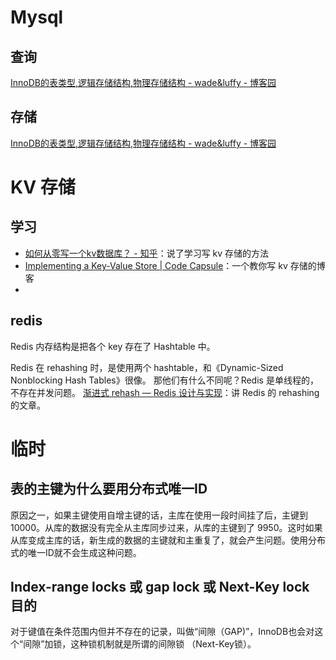 # Mysql
## 查询
[InnoDB的表类型,逻辑存储结构,物理存储结构 - wade&luffy - 博客园](https://www.cnblogs.com/wade-luffy/p/6288656.html)


## 存储
[InnoDB的表类型,逻辑存储结构,物理存储结构 - wade&luffy - 博客园](https://www.cnblogs.com/wade-luffy/p/6288656.html)


# KV 存储
## 学习
- [如何从零写一个kv数据库？ - 知乎](https://www.zhihu.com/question/59469744)：说了学习写 kv 存储的方法
- [Implementing a Key-Value Store | Code Capsule](http://codecapsule.com/2012/11/07/ikvs-implementing-a-key-value-store-table-of-contents/)：一个教你写 kv 存储的博客
- 

## redis
Redis 内存结构是把各个 key 存在了 Hashtable 中。

Redis 在 rehashing 时，是使用两个 hashtable，和《Dynamic-Sized Nonblocking Hash Tables》很像。
那他们有什么不同呢？Redis 是单线程的，不存在并发问题。
[渐进式 rehash — Redis 设计与实现](http://redisbook.com/preview/dict/incremental_rehashing.html)：讲 Redis 的 rehashing 的文章。

# 临时
## 表的主键为什么要用分布式唯一ID
原因之一，如果主键使用自增主键的话，主库在使用一段时间挂了后，主键到 10000。从库的数据没有完全从主库同步过来，从库的主键到了 9950。这时如果从库变成主库的话，新生成的数据的主键就和主重复了，就会产生问题。使用分布式的唯一ID就不会生成这种问题。


## Index-range locks 或 gap lock 或 Next-Key lock 目的
对于键值在条件范围内但并不存在的记录，叫做“间隙（GAP)”，InnoDB也会对这个“间隙”加锁，这种锁机制就是所谓的间隙锁 （Next-Key锁）。 

